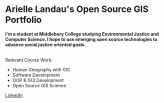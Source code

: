 # Arielle Landau's Open Source GIS Portfolio

#### I'm a student at Middlebury College studying Environmental Justice and Computer Science. I hope to use emerging open source technologies to advance social justice oriented goals.

######
Relevant Course Work:
- Human Geography with GIS
- Software Development
- OOP & GUI Development
- Open Source GIS Science

[LinkedIn](https://www.linkedin.com/in/arielle-landau-8374091bb)
